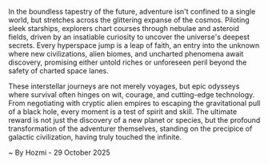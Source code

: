 
In the boundless tapestry of the future, adventure isn't confined to a single world, but stretches across the glittering expanse of the cosmos. Piloting sleek starships, explorers chart courses through nebulae and asteroid fields, driven by an insatiable curiosity to uncover the universe's deepest secrets. Every hyperspace jump is a leap of faith, an entry into the unknown where new civilizations, alien biomes, and uncharted phenomena await discovery, promising either untold riches or unforeseen peril beyond the safety of charted space lanes.

These interstellar journeys are not merely voyages, but epic odysseys where survival often hinges on wit, courage, and cutting-edge technology. From negotiating with cryptic alien empires to escaping the gravitational pull of a black hole, every moment is a test of spirit and skill. The ultimate reward is not just the discovery of a new planet or species, but the profound transformation of the adventurer themselves, standing on the precipice of galactic civilization, having truly touched the infinite.

~ By Hozmi - 29 October 2025
